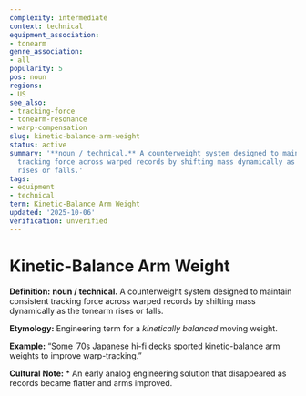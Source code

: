 ```yaml
---
complexity: intermediate
context: technical
equipment_association:
- tonearm
genre_association:
- all
popularity: 5
pos: noun
regions:
- US
see_also:
- tracking-force
- tonearm-resonance
- warp-compensation
slug: kinetic-balance-arm-weight
status: active
summary: '**noun / technical.** A counterweight system designed to maintain consistent
  tracking force across warped records by shifting mass dynamically as the tonearm
  rises or falls.'
tags:
- equipment
- technical
term: Kinetic-Balance Arm Weight
updated: '2025-10-06'
verification: unverified
---
```


# Kinetic-Balance Arm Weight

**Definition:** **noun / technical.** A counterweight system designed to maintain consistent tracking force across warped records by shifting mass dynamically as the tonearm rises or falls.

**Etymology:** Engineering term for a *kinetically balanced* moving weight.

**Example:** “Some ’70s Japanese hi-fi decks sported kinetic-balance arm weights to improve warp-tracking.”

**Cultural Note:** * An early analog engineering solution that disappeared as records became flatter and arms improved.

